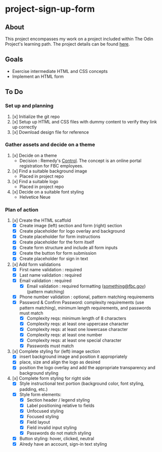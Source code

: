 # project-sign-up-form

## About

This project encompasses my work on a project included within The Odin Project's learning path. The project details can be found [here](https://www.theodinproject.com/lessons/node-path-intermediate-html-and-css-sign-up-form).

## Goals

* Exercise intermediate HTML and CSS concepts
* Implement an HTML form

## To Do

### __Set up and planning__
1. [x] Initialize the git repo
2. [x] Setup up HTML and CSS files with dummy content to verify they link up correctly
3. [x] Download design file for reference


### __Gather assets and decide on a theme__
1. [x] Decide on a theme
    * Decision : Remedy's [Control](https://www.remedygames.com/games/control). The concept is an online portal registration for FBC employees.
2. [x] Find a suitable background image
    * Placed in project repo
3. [x] Find a suitable logo
    * Placed in project repo
4. [x] Decide on a suitable font styling
    * Helvetice Neue


### __Plan of action__
1. [x] Create the HTML scaffold
    * [x] Create image (left) section and form (right) section
    * [x] Create placeholder for logo overlay and background
    * [x] Create placeholder for form instructions
    * [x] Create placeholder for the form itself
    * [x] Create form structure and include all form inputs
    * [x] Create the button for form submission
    * [x] Create placeholder for sign in text
1. [x] Add form validations
    * [x] First name validation : required
    * [x] Last name validation : required
    * [x] Email validation : required
      * [x] Email validation : required formatting (something@fbc.gov) (pattern matching)
    * [x] Phone number validation : optional, pattern matching requirements
    * [x] Password & Confirm Password: complexity requirements (use pattern matching), minimum length requirements, and passwords must match
      * [x] Complexity reqs: minimum length of 8 characters
      * [x] Complexity reqs: at least one uppercase character
      * [x] Complexity reqs: at least one lowercase character
      * [x] Complexity reqs: at least one number
      * [x] Complexity reqs: at least one special character
      * [x] Passwords must match
1. [x] Complete styling for (left) image section
    * [x] insert background image and position it appropriately
    * [x] place, size and align the logo as desired
    * [x] position the logo overlay and add the appropriate transparency and background styling
1. [x] Complete form styling for right side
    * [x] Style instructional text portion (background color, font styling, padding, etc.)
    * [x] Style form elements:
      * [x] Section header / legend styling
      * [x] Label positioning relative to fields
      * [x] Unfocused styling
      * [x] Focused styling
      * [x] Field layout
      * [x] Field invalid input styling
      * [x] Passwords do not match styling
    * [x] Button styling: hover, clicked, neutral
    * [x] Alredy have an account, sign-in text styling